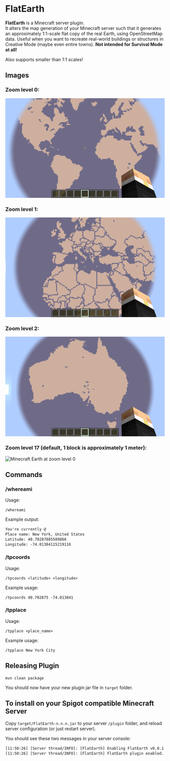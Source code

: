 # FlatEarth

**FlatEarth** is a Minecraft server plugin.  
It alters the map generation of your Minecraft server such that it generates an approximately 1:1-scale flat copy of
the real Earth, using OpenStreetMap data. Useful when you want to recreate real-world buildings or structures in
Creative Mode (maybe even entire towns). **Not intended for Survival Mode at all!**

Also supports smaller than 1:1 scales!

## Images

### Zoom level 0:

![Minecraft Earth at zoom level 0](/zoom_level_0.png)

### Zoom level 1:

![Minecraft Earth at zoom level 0](/zoom_level_1.png)

### Zoom level 2:

![Minecraft Earth at zoom level 0](/zoom_level_2.png)

### Zoom level 17 (default, 1 block is approximately 1 meter):

![Minecraft Earth at zoom level 0](/zoom_level_17.png)

## Commands

### /whereami

Usage:
```
/whereami
```
Example output:
```
You're currently @
Place name: New York, United States
Latitude: 40.70287885589866
Longitude: -74.01384115219116
```

### /tpcoords

Usage:
```
/tpcoords <latitude> <longitude>
```
Example usage:
```
/tpcoords 40.702875 -74.013841
```

### /tpplace

Usage:
```
/tpplace <place_name>
```
Example usage:
```
/tpplace New York City
```

## Releasing Plugin

    mvn clean package

You should now have your new plugin jar file in `target` folder.

## To install on your Spigot compatible Minecraft Server

Copy `target/FlatEarth-n.n.n.jar` to your server `/plugin` folder, and reload server configuration
(or just restart server).

You should see these two messages in your server console:

```
[11:50:26] [Server thread/INFO]: [FlatEarth] Enabling FlatEarth v0.0.1
[11:50:26] [Server thread/INFO]: [FlatEarth] FlatEarth plugin enabled.
```
